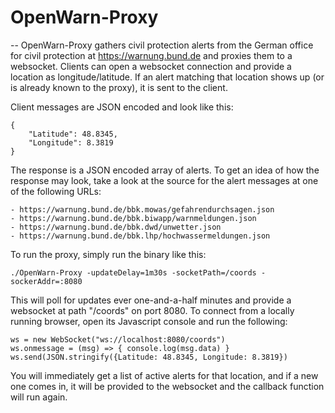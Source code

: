 # OpenWarn-Proxy
--
OpenWarn-Proxy gathers civil protection alerts from the German office for civil
protection at https://warnung.bund.de and proxies them to a websocket. Clients
can open a websocket connection and provide a location as longitude/latitude. If
an alert matching that location shows up (or is already known to the proxy), it
is sent to the client.

Client messages are JSON encoded and look like this:

    {
        "Latitude": 48.8345,
        "Longitude": 8.3819
    }

The response is a JSON encoded array of alerts. To get an idea of how the
response may look, take a look at the source for the alert messages at one of
the following URLs:

    - https://warnung.bund.de/bbk.mowas/gefahrendurchsagen.json
    - https://warnung.bund.de/bbk.biwapp/warnmeldungen.json
    - https://warnung.bund.de/bbk.dwd/unwetter.json
    - https://warnung.bund.de/bbk.lhp/hochwassermeldungen.json

To run the proxy, simply run the binary like this:

    ./OpenWarn-Proxy -updateDelay=1m30s -socketPath=/coords -sockerAddr=:8080

This will poll for updates ever one-and-a-half minutes and provide a websocket
at path "/coords" on port 8080. To connect from a locally running browser, open
its Javascript console and run the following:

    ws = new WebSocket("ws://localhost:8080/coords")
    ws.onmessage = (msg) => { console.log(msg.data) }
    ws.send(JSON.stringify({Latitude: 48.8345, Longitude: 8.3819})

You will immediately get a list of active alerts for that location, and if a new
one comes in, it will be provided to the websocket and the callback function
will run again.
